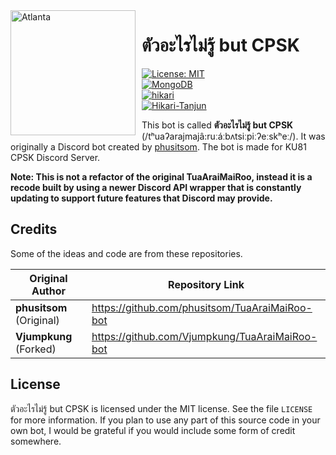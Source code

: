 <img width="200" height="200" align="left" style="float: left; margin: 0 10px 0 0;" alt="Atlanta" src="https://cdn.discordapp.com/avatars/954829231035125811/65d93452c28fed82468bc7be1e323aec.png">

# ตัวอะไรไม่รู้ but CPSK

[![License: MIT](https://img.shields.io/badge/License-MIT-blue.svg?style=for-the-badge)](LICENSE)  
[![MongoDB](https://img.shields.io/badge/MongoDB-%234ea94b.svg?style=flat-square&logo=mongodb&logoColor=white)](https://www.mongodb.com/)  
[![hikari](https://img.shields.io/badge/hikari-2.0.0.dev107-e44ecc.svg?style=flat-square)](https://github.com/hikari-py/hikari)  
[![Hikari-Tanjun](https://img.shields.io/badge/Tanjun-2.4.3a1-e44ecc.svg?style=flat-square)](https://github.com/FasterSpeeding/Tanjun)  

This bot is called **ตัวอะไรไม่รู้ but CPSK** (/tʰuaʔarajmajâ:ruːáːbʌtsiːpiːʔeːskʰeː/). It was originally a Discord bot created by [phusitsom](https://github.com/phusitsom). The bot is made for KU81 CPSK Discord Server.

**Note: This is not a refactor of the original TuaAraiMaiRoo, instead it is a recode built by using a newer Discord API wrapper that is constantly updating to support future features that Discord may provide.**

<h2>Credits</h2>

Some of the ideas and code are from these repositories.

|Original Author|Repository Link|
|---|---|
|**phusitsom** (Original)|https://github.com/phusitsom/TuaAraiMaiRoo-bot|
|**Vjumpkung** (Forked)|https://github.com/Vjumpkung/TuaAraiMaiRoo-bot|

<!-- Make Commands section here. -->

<!-- Make Contribution section here. -->

## License

ตัวอะไรไม่รู้ but CPSK is licensed under the MIT license. See the file `LICENSE` for more information. If you plan to use any part of this source code in your own bot, I would be grateful if you would include some form of credit somewhere.
